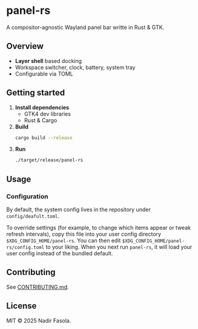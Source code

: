 # panel-rs

A compositor-agnostic Wayland panel bar writte in Rust & GTK.

## Overview

- __Layer shell__ based docking
- Workspace switcher, clock, battery, system tray
- Configurable via TOML

## Getting started

1. __Install dependencies__
    - GTK4 dev libraries
    - Rust & Cargo
1. __Build__
    ```bash
    cargo build --release
    ```
1. __Run__
    ```bash
    ./target/release/panel-rs
    ```

## Usage

### Configuration

By default, the system config lives in the repository under `config/deafult.toml`.

To override settings (for example, to change which items appear or tweak refresh intervals), copy this file into your user config directory `$XDG_CONFIG_HOME/panel-rs`. You can then edit `$XDG_CONFIG_HOME/panel-rs/config.toml` to your liking. When you next run `panel-rs`, it will load your user config instead of the bundled default.

## Contributing

See [CONTRIBUTING.md](./CONTRIBUTING.md).

## License

MIT &copy; 2025 Nadir Fasola.
